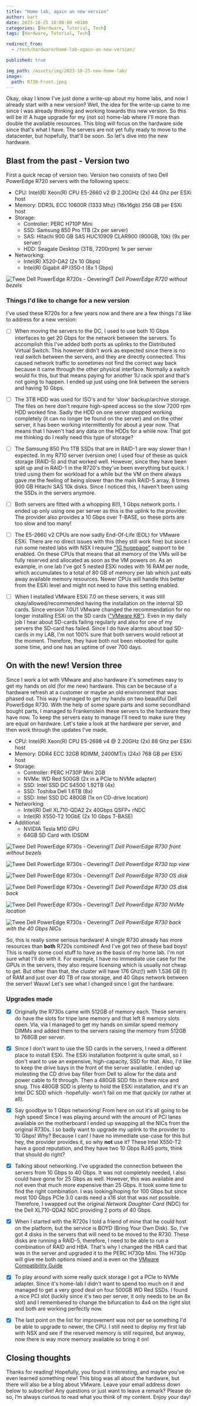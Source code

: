 ```yaml
---
title: "Home lab, again an new version"
author: bart
date: 2023-10-25 10:00:00 +0100
categories: [Hardware, Tutorial, Tech]
tags: [Hardware, Tutorial, Tech]

redirect_from:
  - /tech/hardware/home-lab-again-an-new-version/

published: true

img_path: /assets/img/2023-10-25-new-home-lab/
image:
  path: R730-Front.jpeg
---
```


Okay, okay I know I've just done a write-up about my home labs, and now I already start with a new version? Well, the idea for the write-up came to me since I was already thinking and working towards this new version. So this will be it! A huge upgrade for my (not so) home-lab where I'll more than double the available resources. This blog will focus on the hardware side since that's what I have. The servers are not yet fully ready to move to the datacenter, but hopefully, that'll be soon. So let's dive into the new hardware.

## Blast from the past - Version two
First a quick recap of version two. Version two consists of two Dell PowerEdge R720 servers with the following specs:

- CPU: Intel(R) Xeon(R) CPU E5-2660 v2 @ 2.20GHz (2x) 44 Ghz per ESXi host
- Memory: DDR3L ECC 10600R (1333 Mhz) (16x16gb) 256 GB per ESXi host
- Storage:
    - Controller: PERC H710P Mini
    - SSD: Samsung 850 Pro 1TB (2x per server)
    - SAS: Hitachi 900 GB SAS HUC10909 CLAR900 (900GB, 10k) (9x per server)
    - HDD: Seagate Desktop (3TB, 7200rpm) 1x per server
- Networking:
    - Intel(R) X520-DA2 (2x 10 Gbps)
    - Intel(R) Gigabit 4P I350-t (8x 1 Gbps)

![Twee Dell PowerEdge R720s - OeveringIT](../2023-05-01-home-lab-history/Dell-PowerEdge-R720.jpeg)
_Dell PowerEdge R720 without bezels_

### Things I'd like to change for a new version

I've used these R720s for a few years now and there are a few things I'd like to address for a new version:
- [ ] When moving the servers to the DC, I used to use both 10 Gbps interfaces to get 20 Gbps for the network between the servers. To accomplish this I've added both ports as uplinks to the Distributed Virtual Switch. This however didn't work as expected since there is no real switch between the servers, and they are directly connected. This caused network traffic to sometimes not find the correct way back because it came through the other physical interface. Normally a switch would fix this, but that means paying for another 1U rack spot and that's not going to happen. I ended up just using one link between the servers and having 10 Gbps.

- [ ] The 3TB HDD was used for ISO's and for 'slow' backup/archive storage. The files on here don't require high-speed access so the slow 7200 rpm HDD worked fine. Sadly the HDD on one server stopped working completely (it can no longer be found on the server) and on the other server, it has been working intermittently for about a year now. That means that I haven't had any data on the HDDs for a while now. That got me thinking do I really need this type of storage?

- [ ] The Samsung 850 Pro 1TB SSDs that are in RAID-1 are way slower than I expected. In my R710 server (version one) I used four of these as quick storage (RAID-5) and that worked well. However, since they have been split up and in RAID-1 in the R720's they've been everything but quick. I tried using them for workload for a while but the VM on there always gave me the feeling of being slower than the main RAID-5 array, 8 times 900 GB Hitachi SAS 10k disks. Since I noticed this, I haven't been using the SSDs in the servers anymore.

- [ ] Both servers are fitted with a whopping 8(!), 1 Gbps network ports. I ended up only using one per server as this is the uplink to the provider. The provider also provides a 10 Gbps over T-BASE, so these ports are too slow and too many!

- [ ] The E5-2660 v2 CPUs are now sadly End-Of-Life (EOL) for VMware ESXi. There are no direct issues with this (they still work fine) but since I run some nested labs with NSX I require ["1G hugepage"](https://communities.vmware.com/t5/VMware-NSX-Discussions/NSX-T-3-2-on-vSphere-7u3c-Hugepage-issues-on-Edge-VMs/td-p/2894117) support to be enabled. On these CPUs that means that all memory of the VMs will be fully reserved and allocated as soon as the VM powers on. As an example, in one lab I've got 5 nested ESXi nodes with 16 RAM per node, which accumulates to a total of 80 GB of memory per lab which just eats away available memory resources. Newer CPUs will handle this better from the ESXi level and might not need to have this setting enabled.

- [ ] When I installed VMware ESXi 7.0 on these servers, it was still okay/allowed/recommended having the installation on the internal SD cards. Since version 7.0U1 VMware changed the recommendation for no longer installing ESXi on the SD cards (["VMware KB"](https://kb.vmware.com/s/article/85685)). Even in my daily job I hear about SD-cards failing regularly and also for one of my servers the SD-card has failed. Since I do have alarms about bad SD-cards in my LAB, I'm not 100% sure that both servers would reboot at the moment. Therefore, they have both not been rebooted for quite some time, and one has an uptime of over 700 days.

## On with the new! Version three
Since I work a lot with VMware and also hardware it's sometimes easy to get my hands on old (for me new) hardware. This can be because of a hardware refresh at a customer or maybe an old environment that was phased out. This way I managed to get my hands on two beautiful Dell PowerEdge R730. With the help of some spare parts and some secondhand bought parts, I managed to Frankenstein these servers to the hardware they have now. To keep the servers easy to manage I'll need to make sure they are equal on hardware. Let's take a look at the hardware per server, and then work through the updates I've made.

- CPU: Intel(R) Xeon(R) CPU E5-2698 v4 @ 2.20GHz (2x) 88 Ghz per ESXi host
- Memory: DDR4 ECC 32GB RDIMM, 2400MT/s (24x) 768 GB per ESXi host
- Storage:
  - Controller: PERC H730P Mini 2GB
  - NVMe: WD Red 500GB (2x in a PCIe to NVMe adapter)
  - SSD: Intel SSD DC S4500 1.92TB (4x)
  - SSD: Toshiba Dell 1.6TB (8x)
  - SSD: Intel SSD DC 480GB (1x on CD-drive location)
- Networking:
  - Intel(R) Dell XL710-QDA2 2x 40Gbps QSFP+ rNDC
  - Intel(R) X550-T2 10GbE (2x 10 Gbps T-BASE)
- Additional:
  - NVIDIA Tesla M10 GPU
  - 64GB SD Card with IDSDM

![Twee Dell PowerEdge R730s - OeveringIT](R730-Front.jpeg)
_Dell PowerEdge R730 front without bezels_

![Twee Dell PowerEdge R730s - OeveringIT](R730_top.jpeg)
_Dell PowerEdge R730 top view_

![Twee Dell PowerEdge R730s - OeveringIT](R730-disk1.jpeg)
_Dell PowerEdge R730 OS disk_

![Twee Dell PowerEdge R730s - OeveringIT](R730-disk2.jpeg)
_Dell PowerEdge R730 OS disk back_

![Twee Dell PowerEdge R730s - OeveringIT](R730-NVMe.jpeg)
_Dell PowerEdge R730 NVMe location_

![Twee Dell PowerEdge R730s - OeveringIT](R730-back.jpeg)
_Dell PowerEdge R730 back with the 40 Gbps NICs_

So, this is really some serious hardware! A single R730 already has more resources than **both** R720s combined! And I've got two of these bad boys! This is really some cool stuff to have as the basis of my home lab. I'm not sure what I'll do with it. For example, I have no immediate use case for the GPUs in the servers, they also require licensing which is usually not cheap to get. But other than that, the cluster will have 176 Ghz(!) with 1.536 GB (!) of RAM and just over 40 TB of raw storage, and 40 Gbps network between the server! Wauw! Let's see what I changed since I got the hardware.

### Upgrades made
- [x] Originally the R730s came with 512GB of memory each. These servers do have the slots for tripe lane memory and that left 8 memory slots open. Via, via I managed to get my hands on similar speed memory DIMMs and added them to the servers raising the memory from 512GB to 768GB per server.

- [x] Since I don't want to use the SD cards in the servers, I need a different place to install ESXi. The ESXi installation footprint is quite small, so I don't want to use an expensive, high-capacity, SSD for that. Also, I'd like to keep the drive bays in the front of the server available. I ended up molesting the CD drive bay filler from Dell to allow for the data and power cable to fit through. Then a 480GB SDD fits in there nice and snug. This 480GB SDD is plenty to hold the ESXi installation, and it's an Intel DC SDD which -hopefully- won't fail on me that quickly (or rather at all).

- [x] Say goodbye to 1 Gbps networking! From here on out it's all going to be high speed! Since I was playing around with the amount of PCI lanes available on the motherboard I ended up swapping all the NICs from the original R730s. I so badly want to upgrade my uplink to the provider to 10 Gbps! Why? Because I can! I have no immediate use-case for this but hey, the provider provides it, so why **not** use it? These Intel X550-T2 have a good reputation, and they have two 10 Gbps RJ45 ports, think that should do right?

- [x] Talking about networking. I've upgraded the connection between the servers from 10 Gbps to 40 Gbps. It was not completely needed, I also could have gone for 25 Gbps as well. However, this was available and not even that much more expensive than 25 Gbps. It took some time to find the right combination. I was looking/hoping for 100 Gbps but since most 100 Gbps PCIe 3.0 cards need a x16 slot that was not possible. Therefore, I swapped out the original *Network Daughter Card* (NDC) for the Dell XL710-QDA2 NDC providing 2 ports of 40 Gbps.

- [x] When I started with the R720s I told a friend of mine that he could host on the platform, but the service is BOYD (Bring Your Own Disk). So, I've got 4 disks in the servers that will need to be moved to the R730. These disks are running a RAID-5, therefore, I need to be able to run a combination of RAID and HBA. That's why I changed the HBA card that was in the server and upgraded it to the PERC H730p Mini. The H730p will give me both options mixed and is even on the [VMware Compatibility Guide](https://www.vmware.com/resources/compatibility/detail.php?deviceCategory=io&productid=34857&vcl=true)

- [x] To play around with some really quick storage I got a PCIe to NVMe adapter. Since it's home-lab I didn't want to spend too much on it and managed to get a very good deal on four 500GB WD Red SSDs. I found a nice PCI slot (luckily since it's two per server, it only needs to be an 8x slot) and I remembered to change the bifurcation to 4x4 on the right slot and both are working perfectly now.

- [x] The last point on the list for improvement was not per se something I'd be able to upgrade to newer, the CPU. I still need to deploy my first lab with NSX and see if the reserved memory is still required, but anyway, now there is way more memory available so bring it on!

## Closing thoughts
Thanks for reading! Hopefully, you found it interesting, and maybe you’ve even learned something new! This blog was all about the hardware, but there will also be a blog about VMware. Leave your email address down below to subscribe! Any questions or just want to leave a remark? Please do so, I’m always curious to read what you think of my content. Enjoy your day!
